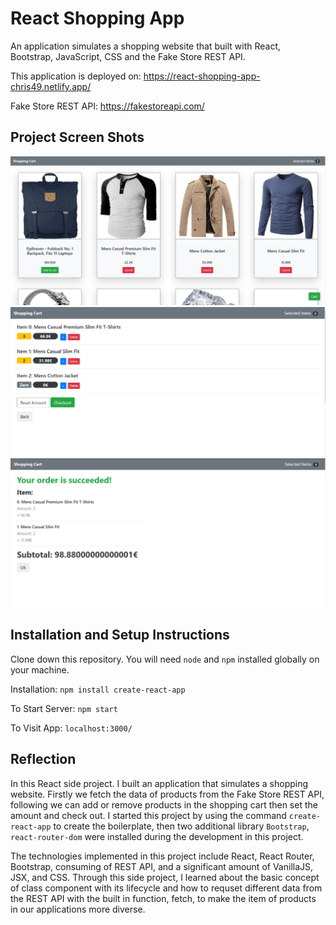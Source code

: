 # React Shopping App

An application simulates a shopping website that built with React, Bootstrap, JavaScript, CSS and the Fake Store REST API.

This application is deployed on: https://react-shopping-app-chris49.netlify.app/

Fake Store REST API: https://fakestoreapi.com/

## Project Screen Shots
<img src="https://github.com/chrisnumber49/React-Shopping-App/blob/master/screen%20shot/demo1.PNG" width="700" > 

<img src="https://github.com/chrisnumber49/React-Shopping-App/blob/master/screen%20shot/demo2.PNG" width="700" > 

<img src="https://github.com/chrisnumber49/React-Shopping-App/blob/master/screen%20shot/demo3.PNG" width="700" > 

## Installation and Setup Instructions

Clone down this repository. You will need `node` and `npm` installed globally on your machine.  

Installation: `npm install create-react-app`  

To Start Server: `npm start`  

To Visit App: `localhost:3000/`

## Reflection 

In this React side project. I built an application that simulates a shopping website. Firstly we fetch the data of products from the Fake Store REST API, following we can add or remove products in the shopping cart then set the amount and check out. I started this project by using the command `create-react-app` to create the boilerplate, then two additional library `Bootstrap`, `react-router-dom` were installed during the development in this project.  

The technologies implemented in this project include React, React Router, Bootstrap, consuming of REST API, and a significant amount of VanillaJS, JSX, and CSS. Through this side project, I learned about the basic concept of class component with its lifecycle and how to requset different data from the REST API with the built in function, fetch, to make the item of products in our applications more diverse. 
